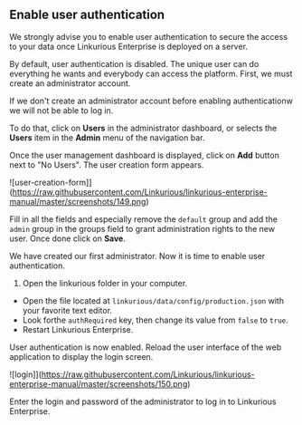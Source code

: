 ## Enable user authentication

<div class="alert alert-info">
  We strongly advise you to enable user authentication to secure the access to your data once Linkurious Enterprise is deployed on a server.
</div>

By default, user authentication is disabled. The unique user can do everything he wants and everybody can access the platform. First, we must create an administrator account.

<div class="alert alert-warning">
  If we don't create an administrator account before enabling authenticationw we will not be able to log in.
</div>

To do that, click on **Users** in the administrator dashboard, or selects the **Users** item in the **Admin** menu of the navigation bar. 

Once the user management dashboard is displayed, click on **Add** button next to "No Users". The user creation form appears.

![user-creation-form]](https://raw.githubusercontent.com/Linkurious/linkurious-enterprise-manual/master/screenshots/149.png)

Fill in all the fields and especially remove the `default` group and add the `admin` group in the groups field to grant administration rights to the new user. Once done click on **Save**.

We have created our first administrator. Now it is time to enable user authentication.

1. Open the linkurious folder in your computer.
- Open the file located at `linkurious/data/config/production.json` with your favorite text editor.
- Look forthe  `authRequired` key, then change its value from `false` to `true`.
- Restart Linkurious Enterprise.

User authentication is now enabled. Reload the user interface of the web application to display the login screen.

![login]](https://raw.githubusercontent.com/Linkurious/linkurious-enterprise-manual/master/screenshots/150.png)

Enter the login and password of the administrator to log in to Linkurious Enterprise.
